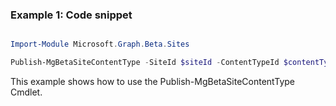 ### Example 1: Code snippet

```powershell

Import-Module Microsoft.Graph.Beta.Sites

Publish-MgBetaSiteContentType -SiteId $siteId -ContentTypeId $contentTypeId

```
This example shows how to use the Publish-MgBetaSiteContentType Cmdlet.

